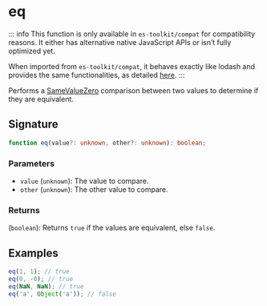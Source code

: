 # eq

::: info
This function is only available in `es-toolkit/compat` for compatibility reasons. It either has alternative native JavaScript APIs or isn’t fully optimized yet.

When imported from `es-toolkit/compat`, it behaves exactly like lodash and provides the same functionalities, as detailed [here](../../../compatibility.md).
:::

Performs a [SameValueZero](https://tc39.es/ecma262/multipage/abstract-operations.html#sec-samevaluezero) comparison between two values to determine if they are equivalent.

## Signature

```typescript
function eq(value?: unknown, other?: unknown): boolean;
```

### Parameters

- `value` (`unknown`): The value to compare.
- `other` (`unknown`): The other value to compare.

### Returns

(`boolean`): Returns `true` if the values are equivalent, else `false`.

## Examples

```typescript
eq(1, 1); // true
eq(0, -0); // true
eq(NaN, NaN); // true
eq('a', Object('a')); // false
```
